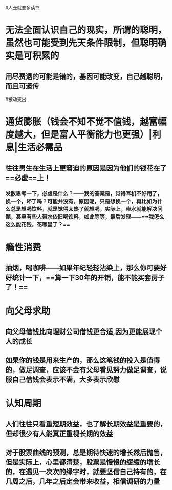 #人丑就要多读书
# 无法全面认识自己的现实，所谓的聪明，虽然也可能受到先天条件限制，但聪明确实是可积累的
## 用尽费退的可能是错的，基因可能改变，自己越聪明，而且可遗传
#被动支出
# 通货膨胀（钱会不知不觉不值钱，越富幅度越大，但是富人平衡能力也更强）|利息|生活必需品
## 往往男生在生活上更窘迫的原因是因为他们的钱花在了==必虚==上！
### 发散思考一下，必虚是什么？——我的答案是，觉得耳机不好用了，换一个，坏了吗？可能并没有，原因呢，只是想换一个，再比如为什么总是想喝饮料，就是觉得太热了就想喝，实际上，带水就能解决问题，甚至有些人带水依旧喝饮料，如此等等，最后发现——==我怎么这么能花钱，花哪里了？==
# 瘾性消费
## 抽烟，喝咖啡——如果年纪轻轻沾染上，那么你可要好好统计一下，==算一下30年的开销，能不能买套房子了！==
# 向父母求助
## 向父母借钱比向理财公司借钱更合适,因为更能展现个人的成长
## 如果你的钱是用来生产的，那么这笔钱的投入是值得的，做足调查，应该不会有父母看见努力做足调查，说服自己借钱会表示不满，大多表示欣慰
# 认知周期
## 人们往往只看重短期效益，也了解长期效益是重要的，但却很少有人能真正重视长期的效益
## 对于股票曲线的预测，总是期待快速的增长然后抛售，但是实际上，心里都清楚，股票是慢慢的缓缓的增长的，在遇见一次次的绿字时，就要坚信自己持有的，在几周之后，几年之后定会带来收益，相信调研的力量